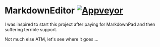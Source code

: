 # MarkdownEditor [![Appveyor](https://ci.appveyor.com/api/projects/status/hbidm5ag2ae256jq?svg=true)](https://ci.appveyor.com/project/qujck/markdowneditor)

I was inspired to start this project after paying for MarkdownPad and then suffering terrible support.

Not much else ATM, let's see where it goes ...

